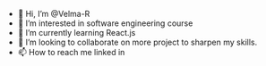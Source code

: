 - 👋 Hi, I’m @Velma-R
- 👀 I’m interested in software engineering course
- 🌱 I’m currently learning React.js
- 💞️ I’m looking to collaborate on more project to sharpen my skills.
- 📫 How to reach me linked in 

<!---
Velma-R/Velma-R is a ✨ special ✨ repository because its `README.md` (this file) appears on your GitHub profile.
You can click the Preview link to take a look at your changes.
--->
